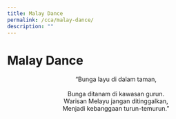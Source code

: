 ```yaml
---
title: Malay Dance
permalink: /cca/malay-dance/
description: ""
---
```

# Malay Dance

<p style="text-align: center;">“Bunga layu di dalam taman,<br> <br> Bunga ditanam di kawasan gurun.  <br> Warisan Melayu jangan ditinggalkan,  <br> Menjadi kebanggaan turun-temurun.”</p>